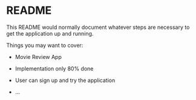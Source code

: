 # README

This README would normally document whatever steps are necessary to get the
application up and running.

Things you may want to cover:

* Movie Review App

* Implementation only 80% done

* User can sign up and try the application
* ...
